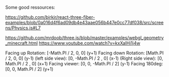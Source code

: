 Some good ressources:

https://github.com/birkir/react-three-fiber-examples/blob/0a016d4f6ad09db4e43aae056b447e0cc77df038/src/screens/Physics.js#L7

https://github.com/mrdoob/three.js/blob/master/examples/webgl_geometry_minecraft.html
https://www.youtube.com/watch?v=kxXaIHi1j4w

Facing up Rotation: [-Math.PI / 2, 0, 0] (y+1)
Facing down Rotation: [Math.PI / 2, 0, 0] (y-1)
(left side view): [0, -Math.PI / 2 , 0] (x-1)
(Right side view): [0, Math.PI / 2 , 0] (x+1)
Facing viewer: [0, 0, -Math.PI / 2] (y-1)
 Facing 180deg: [0, 0, Math.PI / 2] (y+1)

